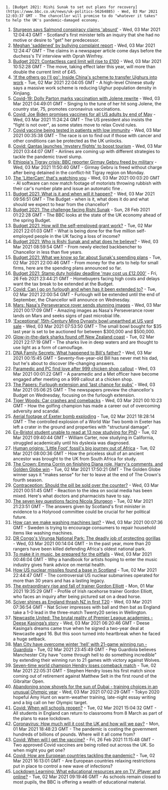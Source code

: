 
    1. [Budget 2021: Rishi Sunak to set out plans for recovery](https://www.bbc.co.uk/news/uk-politics-56264885) - Wed, 03 Mar 2021 12:03:37 GMT - The chancellor will promise to do "whatever it takes" to help the UK's pandemic-damaged economy.
1. [Sturgeon says Salmond conspiracy claims 'absurd'](https://www.bbc.co.uk/news/uk-scotland-scotland-politics-56263825) - Wed, 03 Mar 2021 12:04:43 GMT - Scotland's first minister tells an inquiry that she had no motive or desire to "get" her predecessor.
1. [Meghan 'saddened' by bullying complaint report](https://www.bbc.co.uk/news/uk-56264385) - Wed, 03 Mar 2021 12:24:47 GMT - The claims in a newspaper article come days before the duchess's TV interview with Oprah Winfrey.
1. [Budget 2021: Contactless card limit will rise to £100](https://www.bbc.co.uk/news/business-56263582) - Wed, 03 Mar 2021 10:52:28 GMT - The move, taking effect later this year, will more than double the current limit of £45.
1. ['If the others go I'll go': Inside China's scheme to transfer Uighurs into work](https://www.bbc.co.uk/news/world-asia-china-56250915) - Tue, 02 Mar 2021 22:04:05 GMT - A high-level Chinese study says a massive work scheme is reducing Uighur population density in Xinjiang.
1. [Covid-19: Dolly Parton marks vaccination with Jolene rewrite](https://www.bbc.co.uk/news/world-us-canada-56261397) - Wed, 03 Mar 2021 04:49:01 GMT - Singing to the tune of her hit song Jolene, the country star, 75, promotes coronavirus vaccinations.
1. [Covid: Joe Biden promises vaccines for all US adults by end of May](https://www.bbc.co.uk/news/world-us-canada-56262687) - Wed, 03 Mar 2021 11:24:24 GMT - The US president also insists the "fight is not over", as some states move to relax Covid rules.
1. [Covid vaccine being tested in patients with low immunity](https://www.bbc.co.uk/news/health-56256505) - Wed, 03 Mar 2021 00:35:38 GMT - The race is on to find out if those with cancer and other conditions can be protected as the UK unlocks.
1. [Covid: Qantas launches 'mystery flights' to boost tourism](https://www.bbc.co.uk/news/business-56261670) - Wed, 03 Mar 2021 03:44:07 GMT - Airlines are coming up with different strategies to tackle the pandemic travel slump.
1. [Ethiopia's Tigray crisis: BBC reporter Girmay Gebru freed by military](https://www.bbc.co.uk/news/world-africa-56263704) - Wed, 03 Mar 2021 11:50:40 GMT - Girmay Gebru is freed without charge after being detained in the conflict-hit Tigray region on Monday.
1. [The 'LitterCam' that's watching you](https://www.bbc.co.uk/news/uk-56255823) - Wed, 03 Mar 2021 00:03:20 GMT - AI software can now match footage of motorists throwing rubbish with their car's number plate and issue an automatic fine .
1. [Budget 2021: What is it and when will it happen?](https://www.bbc.co.uk/news/business-55765868) - Wed, 03 Mar 2021 09:56:51 GMT - The Budget - when is it, what does it do and what should we expect to hear from the chancellor?
1. [Budget 2021: The challenge facing Rishi Sunak](https://www.bbc.co.uk/news/business-56112755) - Sun, 28 Feb 2021 01:22:28 GMT - The BBC looks at the state of the UK economy ahead of the spring Budget.
1. [Budget 2021: How will the self-employed grant work?](https://www.bbc.co.uk/news/business-52052123) - Tue, 02 Mar 2021 22:01:03 GMT - What is being done for the five million self-employed people in the UK facing a loss of income?
1. [Budget 2021: Who is Rishi Sunak and what does he believe?](https://www.bbc.co.uk/news/uk-politics-56255824) - Wed, 03 Mar 2021 08:59:54 GMT - From newly elected backbencher to Chancellor in less than five years.
1. [Budget 2021: What we know so far about Sunak's spending plans](https://www.bbc.co.uk/news/business-56250985) - Tue, 02 Mar 2021 22:00:46 GMT - From money for the arts to help for small firms, here are the spending plans announced so far.
1. [Budget 2021: Stamp duty holiday deadline 'may cost us £12,000'](https://www.bbc.co.uk/news/business-56016874) - Fri, 26 Feb 2021 23:44:21 GMT - Homebuyers facing high costs and delays want the tax break to be extended at the Budget.
1. [Covid: Can I go on furlough and when has it been extended to?](https://www.bbc.co.uk/news/explainers-52135342) - Tue, 02 Mar 2021 22:00:54 GMT - Furlough will be extended until the end of September, the Chancellor will announce on Wednesday.
1. [Mars: Nasa's Perseverance rover sends stunning images](https://www.bbc.co.uk/news/in-pictures-56238018) - Wed, 03 Mar 2021 00:17:09 GMT - Amazing images as Nasa's Perseverance rover lands on Mars and seeks signs of past microbial life.
1. ['Exceptional' 15th-Century Ming Dynasty bowl unearthed at US yard sale](https://www.bbc.co.uk/news/world-us-canada-56262954) - Wed, 03 Mar 2021 07:53:50 GMT - The small bowl bought for $35 last year is set to be auctioned for between $300,000 and $500,000.
1. [Glow-in-the-dark sharks found off New Zealand coast](https://www.bbc.co.uk/news/world-asia-56256808) - Tue, 02 Mar 2021 22:17:19 GMT - The sharks live in deep waters and are thought to use light as a form of camouflage.
1. [DNA Family Secrets: What happened to Bill's father?](https://www.bbc.co.uk/news/stories-56255883) - Wed, 03 Mar 2021 00:15:45 GMT - Seventy-five-year-old Bill has never met his dad, but he's about to discover life-changing answers.
1. [Paramedic and PC find love after 999 chicken shop callout](https://www.bbc.co.uk/news/uk-england-london-56256913) - Wed, 03 Mar 2021 00:01:22 GMT - A paramedic and a Met officer have become engaged after meeting on a 999 callout at a chicken shop.
1. [The Papers: Furlough extension and 'last chance for pubs'](https://www.bbc.co.uk/news/blogs-the-papers-56260796) - Wed, 03 Mar 2021 05:06:25 GMT - The newspapers preview the chancellor's Budget on Wednesday, focusing on the furlough extension.
1. [Tiger Woods: Car crashes and comebacks](https://www.bbc.co.uk/news/world-us-canada-56177100) - Wed, 03 Mar 2021 00:10:23 GMT - How the golfing champion has made a career out of overcoming adversity and scandal.
1. [Aerial footage of Exeter bomb exploding](https://www.bbc.co.uk/news/uk-england-devon-56257366) - Tue, 02 Mar 2021 18:28:14 GMT - The controlled explosion of a World War Two bomb in Exeter has left a crater in the ground and properties with "structural damage".
1. [Ex-Bristol student unable to read at 13 now studying for PhD](https://www.bbc.co.uk/news/uk-england-bristol-56249776) - Tue, 02 Mar 2021 09:40:44 GMT - William Carter, now studying in California, struggled academically until his dyslexia was diagnosed.
1. [Human origins: 'Little Foot' fossil's big journey out of Africa](https://www.bbc.co.uk/news/science-environment-56241509) - Tue, 02 Mar 2021 08:00:36 GMT - How the priceless skull of an ancient ancestor was brought to the UK from South Africa for study.
1. [The Crown: Emma Corrin on finishing Diana role, Harry's comments, and Golden Globe win](https://www.bbc.co.uk/news/entertainment-arts-56253651) - Tue, 02 Mar 2021 17:50:21 GMT - The Golden Globe winner says it "makes sense" for her to leave at the end of The Crown's fourth season.
1. [Contraception: Should the pill be sold over the counter?](https://www.bbc.co.uk/news/uk-56147693) - Wed, 03 Mar 2021 00:51:45 GMT - Reaction to the idea on social media has been mixed. Here's what doctors and pharmacists have to say.
1. [The seven key questions facing Nicola Sturgeon](https://www.bbc.co.uk/news/uk-scotland-scotland-politics-56258226) - Tue, 02 Mar 2021 21:23:51 GMT - The answers given by Scotland's first minister in evidence to a Holyrood committee could be crucial for her political future.
1. [How can we make washing machines last?](https://www.bbc.co.uk/news/business-56167505) - Wed, 03 Mar 2021 00:07:36 GMT - Sweden is trying to encourage consumers to repair household items like washing machines.
1. [DR Congo's Virunga National Park: The deadly job of protecting gorillas](https://www.bbc.co.uk/news/world-africa-55829330) - Wed, 03 Mar 2021 00:14:04 GMT - In the past year, more than 20 rangers have been killed defending Africa's oldest national park.
1. [To make it in music, be prepared for the pitfalls](https://www.bbc.co.uk/news/entertainment-arts-56242568) - Wed, 03 Mar 2021 00:46:04 GMT - Why a handbook for artists hoping to enter the music industry gives frank advice on mental health.
1. [How US nuclear missiles found a base in Scotland](https://www.bbc.co.uk/news/uk-scotland-56124183) - Tue, 02 Mar 2021 22:44:47 GMT - The controversial US nuclear submarines operated for more than 30 years and has a lasting legacy.
1. [The extraordinary rise and fall of trainer Gordon Elliott](https://www.bbc.co.uk/sport/horse-racing/56230013) - Mon, 01 Mar 2021 19:35:29 GMT - Profile of Irish racehorse trainer Gordon Elliott, who faces an inquiry after being pictured sat on a dead horse.
1. [Sciver shines as England thrash NZ in first T20](https://www.bbc.co.uk/sport/cricket/56262672) - Wed, 03 Mar 2021 07:36:54 GMT - Nat Sciver impresses with ball and then bat as England take a 1-0 lead in the three-match Twenty20 series in Wellington.
1. [Newcastle United: The brutal reality of Premier League academies - Deese Kasinga’s story](https://www.bbc.co.uk/sport/av/football/56259266) - Wed, 03 Mar 2021 06:20:46 GMT - Deese Kasinga’s dreams came true when he signed a two-year deal at Newcastle aged 16. But this soon turned into heartbreak when he faced a huge setback.
1. [Man City have overcome winter 'hell' with 21-game winning run - Guardiola](https://www.bbc.co.uk/sport/football/56164087) - Tue, 02 Mar 2021 23:45:49 GMT - Pep Guardiola believes Manchester City have "come through hell to do something incredible" by extending their winning run to 21 games with victory against Wolves.
1. [Seven-time world champion Hendry loses comeback match](https://www.bbc.co.uk/sport/snooker/56260606) - Tue, 02 Mar 2021 22:05:31 GMT - Stephen Hendry loses his first match since coming out of retirement against Matthew Selt in the first round of the Gibraltar Open.
1. [Abandoning snow shovels for the sun of Dubai - training choices in an unusual Olympic year](https://www.bbc.co.uk/sport/athletics/56247807) - Wed, 03 Mar 2021 07:02:29 GMT - Tokyo 2020 hopeful Amy Hunt on warm-weather training, late-night essay writing and a big call on her Olympic target.
1. [Covid: When will schools reopen?](https://www.bbc.co.uk/news/education-51643556) - Tue, 02 Mar 2021 15:04:32 GMT - All students in England can return to classrooms from 8 March as part of the plans to ease lockdown.
1. [Coronavirus: How much will it cost the UK and how will we pay?](https://www.bbc.co.uk/news/business-52663523) - Mon, 01 Mar 2021 18:48:23 GMT - The pandemic is costing the government hundreds of billions of pounds. Where will it all come from?
1. [Covid: When will I get the vaccine?](https://www.bbc.co.uk/news/health-55045639) - Fri, 26 Feb 2021 11:15:48 GMT - Two approved Covid vaccines are being rolled out across the UK. So when might you get one?
1. [Covid: How are European countries tackling the pandemic?](https://www.bbc.co.uk/news/explainers-53640249) - Tue, 02 Mar 2021 16:13:01 GMT - Are European countries relaxing restrictions put in place to control a new wave of infections?
1. [Lockdown Learning: What educational resources are on TV, iPlayer and online?](https://www.bbc.co.uk/news/education-55591821) - Tue, 02 Mar 2021 09:19:46 GMT - As schools remain closed to most pupils, the BBC is offering a wealth of educational material.

